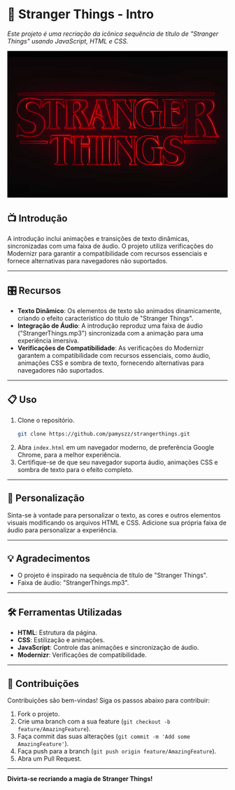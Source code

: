  # **💾 Stranger Things - Intro** #
_Este projeto é uma recriação da icônica sequência de título de "Stranger Things" usando JavaScript, HTML e CSS._

![Stranger Things](strangerthings.jpeg)


## 📺 Introdução
A introdução inclui animações e transições de texto dinâmicas, sincronizadas com uma faixa de áudio. O projeto utiliza verificações do Modernizr para garantir a compatibilidade com recursos essenciais e fornece alternativas para navegadores não suportados.

---

## 🎛️ Recursos

- **Texto Dinâmico**: Os elementos de texto são animados dinamicamente, criando o efeito característico do título de "Stranger Things".
- **Integração de Áudio**: A introdução reproduz uma faixa de áudio ("StrangerThings.mp3") sincronizada com a animação para uma experiência imersiva.
- **Verificações de Compatibilidade**: As verificações do Modernizr garantem a compatibilidade com recursos essenciais, como áudio, animações CSS e sombra de texto, fornecendo alternativas para navegadores não suportados.

---

## 📋 Uso

1. Clone o repositório.
    ```sh
    git clone https://github.com/pamyszz/strangerthings.git
    ```
2. Abra `index.html` em um navegador moderno, de preferência Google Chrome, para a melhor experiência.
3. Certifique-se de que seu navegador suporta áudio, animações CSS e sombra de texto para o efeito completo.

---

## 🎨 Personalização
Sinta-se à vontade para personalizar o texto, as cores e outros elementos visuais modificando os arquivos HTML e CSS. Adicione sua própria faixa de áudio para personalizar a experiência.

---

## 💡 Agradecimentos
- O projeto é inspirado na sequência de título de "Stranger Things".
- Faixa de áudio: "StrangerThings.mp3".

---

## 🛠️ Ferramentas Utilizadas

- **HTML**: Estrutura da página.
- **CSS**: Estilização e animações.
- **JavaScript**: Controle das animações e sincronização de áudio.
- **Modernizr**: Verificações de compatibilidade.

---

## 🧇 Contribuições

Contribuições são bem-vindas! Siga os passos abaixo para contribuir:

1. Fork o projeto.
2. Crie uma branch com a sua feature (`git checkout -b feature/AmazingFeature`).
3. Faça commit das suas alterações (`git commit -m 'Add some AmazingFeature'`).
4. Faça push para a branch (`git push origin feature/AmazingFeature`).
5. Abra um Pull Request.

---

**Divirta-se recriando a magia de Stranger Things!**
